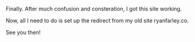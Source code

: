 Finally. After much confusion and consteration, I got this site working.

Now, all I need to do is set up the redirect from my old site ryanfarley.co.

See you then!